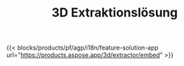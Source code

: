﻿---
title: 3D Extraktionslösung 
weight: 7730
url: /de/extractor
limit: 
description: Konvertieren Sie 3D-Datei in Autodesk, Draco, Wavefront, 3D Studio und viele andere Formate
---
{{< blocks/products/pf/agp/i18n/feature-solution-app url="https://products.aspose.app/3d/extractor/embed" >}} 
